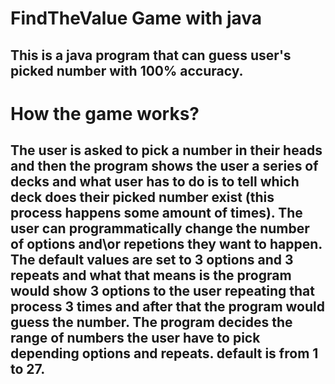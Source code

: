# FindTheValue Game with java
## This is a java program that can guess user's picked number with 100% accuracy.
# How the game works?
## The user is asked to pick a number in their heads and then the program shows the user a series of decks and what user has to do is to tell which deck does their picked number exist (this process happens some amount of times). The user can programmatically change the number of options and\or repetions they want to happen. The default values are set to 3 options and 3 repeats and what that means is the program would show 3 options to the user repeating that process 3 times and after that the program would guess the number. The program decides the range of numbers the user have to pick depending options and repeats. default is from 1 to 27.
